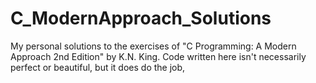 # C_ModernApproach_Solutions
My personal solutions to the exercises of "C Programming: A Modern Approach 2nd Edition" by K.N. King. Code written here isn't necessarily perfect or beautiful, but it does do the job,
